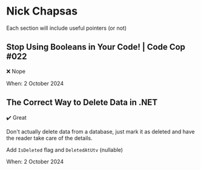 # Nick Chapsas

Each section will include useful pointers (or not)

## Stop Using Booleans in Your Code! | Code Cop #022

:x: Nope

When: 2 October 2024

## The Correct Way to Delete Data in .NET

:heavy_check_mark: Great

Don't actually delete data from a database, just mark it as deleted and have the reader take care of the details.

Add `IsDeleted` flag and `DeletedAtUtv` (nullable)

When: 2 October 2024